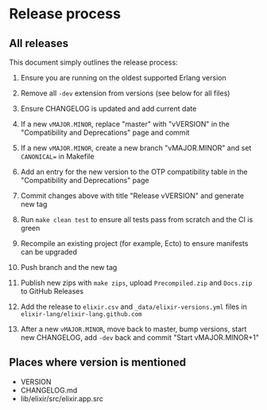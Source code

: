 # Release process

## All releases

This document simply outlines the release process:

1. Ensure you are running on the oldest supported Erlang version

2. Remove all `-dev` extension from versions (see below for all files)

3. Ensure CHANGELOG is updated and add current date

4. If a new `vMAJOR.MINOR`, replace "master" with "vVERSION" in the "Compatibility and Deprecations" page and commit

5. If a new `vMAJOR.MINOR`, create a new branch "vMAJOR.MINOR" and set `CANONICAL=` in Makefile

6. Add an entry for the new version to the OTP compatibility table in the "Compatibility and Deprecations" page

7. Commit changes above with title "Release vVERSION" and generate new tag

8. Run `make clean test` to ensure all tests pass from scratch and the CI is green

9. Recompile an existing project (for example, Ecto) to ensure manifests can be upgraded

10. Push branch and the new tag

11. Publish new zips with `make zips`, upload `Precompiled.zip` and `Docs.zip` to GitHub Releases

12. Add the release to `elixir.csv` and `_data/elixir-versions.yml` files in `elixir-lang/elixir-lang.github.com`

13. After a new `vMAJOR.MINOR`, move back to master, bump versions, start new CHANGELOG, add `-dev` back and commit "Start vMAJOR.MINOR+1"

## Places where version is mentioned

* VERSION
* CHANGELOG.md
* lib/elixir/src/elixir.app.src
